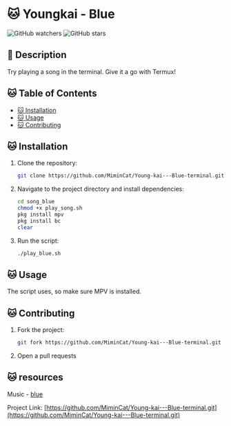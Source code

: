 # 🐱 Youngkai - Blue

![GitHub watchers](https://img.shields.io/github/watchers/mimincat/Young-kai---Blue-terminal?style=social&logo=github&label=Watchers)
![GitHub stars](https://img.shields.io/github/stars/mimincat/Young-kai---Blue-terminal?style=social&logo=github&label=Stars)

## 🐾 Description
Try playing a song in the terminal. Give it a go with Termux!

## 🐱 Table of Contents
- [🐱 Installation](#installation)
- [🐱 Usage](#usage)
- [🐱 Contributing](#contributing)

## 🐱 Installation
1. Clone the repository:
    ```sh
    git clone https://github.com/MiminCat/Young-kai---Blue-terminal.git
    ```
2. Navigate to the project directory and install dependencies:
    ```sh
    cd song_blue
    chmod +x play_song.sh
    pkg install mpv
    pkg install bc
    clear
    ```
3. Run the script:
    ```sh
    ./play_blue.sh
    ```

## 🐱 Usage
The script uses, so make sure MPV is installed.

## 🐱 Contributing
1. Fork the project:
    ```sh
    git fork https://github.com/MiminCat/Young-kai---Blue-terminal.git
    ```
2. Open a pull requests
## 🐱 resources
Music - [blue](https://youtu.be/IpFX2vq8HKw?si=O8Wp-FEIPVrpxnyc)

Project Link: [https://github.com/MiminCat/Young-kai---Blue-terminal.git](https://github.com/MiminCat/Young-kai---Blue-terminal.git)
